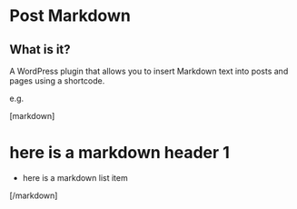Post Markdown
================

What is it?
-------------
A WordPress plugin that allows you to insert Markdown text into posts and pages using a shortcode.

e.g.

[markdown]

# here is a markdown header 1

* here is a markdown list item

[/markdown]
